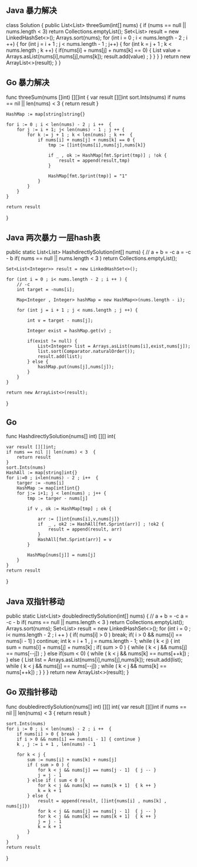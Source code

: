 ## Java 暴力解决 
class Solution {
    public List<List<Integer>> threeSum(int[] nums) {
        if (nums == null || nums.length < 3) return  Collections.emptyList();
        Set<List<Integer>> result = new LinkedHashSet<>();
        Arrays.sort(nums);
        for (int i = 0 ; i < nums.length - 2 ; i ++) {
            for (int j = i + 1 ; j < nums.length - 1 ; j++) {
                for (int k = j + 1 ; k < nums.length ; k ++) {
                    if(nums[i] + nums[j] + nums[k] == 0) {
                        List<Integer> value = Arrays.asList(nums[i],nums[j],nums[k]);
                        result.add(value) ;
                    }
                }
            }
        }
        return new ArrayList<>(result);
    }
}

## Go 暴力解决 
func threeSum(nums []int) [][]int {
    var result [][]int
	sort.Ints(nums)
	if nums == nil || len(nums) < 3  {
		return result
	}

	HashMap := map[string]string{}

	for i := 0 ; i < len(nums) - 2 ; i ++  {
		for j := i + 1; j< len(nums) - 1 ; j ++ {
			for k := j + 1 ; k < len(nums) ; k ++  {
				if nums[i] + nums[j] + nums[k] == 0 {
					tmp := []int{nums[i],nums[j],nums[k]}

					if _ , ok := HashMap[fmt.Sprint(tmp)] ; !ok {
						result = append(result,tmp)
					}

					HashMap[fmt.Sprint(tmp)] = "1"
				}
			}
		}
	}

	return result
}

## Java 两次暴力 一层hash表
public static List<List<Integer>> HashdirectlySolution(int[] nums) {
    //  a + b = -c  a = -c - b
    if( nums == null || nums.length < 3 ) return Collections.emptyList();

    Set<List<Integer>> result = new LinkedHashSet<>();

    for (int i = 0 ; i< nums.length - 2 ; i ++ ) {
        // -c
        int target = -nums[i];

        Map<Integer , Integer> hashMap = new HashMap<>(nums.length - i);

        for (int j = i + 1 ; j < nums.length ; j ++) {

            int v = target - nums[j];

            Integer exist = hashMap.get(v) ;

            if(exist != null) {
                List<Integer> list = Arrays.asList(nums[i],exist,nums[j]);
                list.sort(Comparator.naturalOrder());
                result.add(list);
            } else {
                hashMap.put(nums[j],nums[j]);
            }
        }
    }

    return new ArrayList<>(result);
}

## Go 
func HashdirectlySolution(nums[] int) [][] int{

	var result [][]int;
	if nums == nil || len(nums) < 3  {
		return result
	}
	sort.Ints(nums)
	HashAll := map[string]int{}
	for i:=0 ; i<len(nums) - 2 ; i++  {
		targer := -nums[i]
		HashMap := map[int]int{}
		for j:= i+1; j < len(nums) ; j++ {
			tmp := targer - nums[j]

			if v , ok := HashMap[tmp] ; ok {

				arr := []int{nums[i],v,nums[j]}
				if  _ , ok2 := HashAll[fmt.Sprint(arr)] ; !ok2 {
					result = append(result, arr)
				}
				HashAll[fmt.Sprint(arr)] = v
			}

			HashMap[nums[j]] = nums[j]
		}
	}
	return result
}

## Java 双指针移动 
public static List<List<Integer>> doubledirectlySolution(int[] nums) {
    //  a + b = -c  a = -c - b
    if( nums == null || nums.length < 3 ) return Collections.emptyList();
    Arrays.sort(nums);
    Set<List<Integer>> result = new LinkedHashSet<>();
    for (int i = 0 ; i< nums.length - 2 ; i ++ ) {
        if( nums[i] > 0 ) break;
        if( i > 0 && nums[i] == nums[i - 1] ) continue;
        int k = i + 1 , j = nums.length - 1;
        while ( k < j) {
            int sum = nums[i] + nums[j] + nums[k] ;
            if( sum > 0 ) {
                while ( k < j && nums[j] == nums[--j]) ;
            } else if(sum < 0) {
                while ( k < j && nums[k] == nums[++k]) ;
            } else {
                List<Integer> list = Arrays.asList(nums[i],nums[j],nums[k]);
                result.add(list);
                while ( k < j && nums[j] == nums[--j]) ;
                while ( k < j && nums[k] == nums[++k]) ;
            }
        }
    }
    return new ArrayList<>(result);
}


## Go 双指针移动
func doubledirectlySolution(nums[] int) [][] int{
	var result [][]int
	if nums == nil || len(nums) < 3 {
		return result
	}

	sort.Ints(nums)
	for i := 0 ; i < len(nums) - 2 ; i ++  {
		if nums[i] > 0 { break }
		if i > 0 && nums[i] == nums[i - 1] { continue }
		k , j := i + 1 , len(nums) - 1

		for k < j {
			sum := nums[i] + nums[k] + nums[j]
			if ( sum > 0 ) {
				for k < j && nums[j] == nums[j - 1]  { j -- }
				j = j - 1
			} else if ( sum < 0 ){
				for k < j && nums[k] == nums[k + 1]  { k ++ }
				k = k + 1
			} else {
				result = append(result, []int{nums[i] , nums[k] , nums[j]})
				for k < j && nums[j] == nums[j - 1]  { j -- }
				for k < j && nums[k] == nums[k + 1]  { k ++ }
				j = j - 1
				k = k + 1
			}
		}
	}
	return result
}
